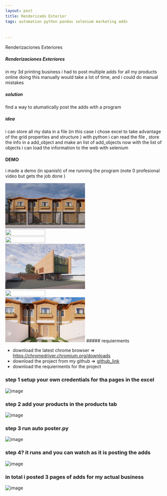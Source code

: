 ```yaml
---
layout: post
title: Renderizado Exterior
tags: automation python pandas selenium marketing adds


---
```

Renderizaciones Exteriores

##### Renderizaciones Exteriores

in my 3d printing business i had to post multiple adds for all my products online
doing this manually would take a lot of time, and i could  do manual mistakes

##### solution

find a way to atumatically post the adds with a program

##### idea

i can store all my data in a file (in this case i chose excel to take advantage of the grid properties and structure )
with python i can read the file , store the info in a add_object and make an list of add_objects
now with the list of objects i can load the information to the web with selenium

#### DEMO
i made a demo (in spanish) of me running the program (note 0 profesional video but gets the job done )



<img  width="50%" height="50%" src="./../assets/posts/Exteriores/3_24 - Foto (1).jpg">
<img  width="50%" height="50%" src="./../assets/posts/Exteriores/BELEN 2_16 - Foto.jpg">
<img  width="50%" height="50%" src="./../assets/posts/Exteriores/BELEN 2_17 - Foto.jpg">
<img  width="50%" height="50%" src="./../assets/posts/Exteriores/Fachada frontal 1.jpg">
<img  width="50%" height="50%" src="./../assets/posts/Exteriores/San Vicente_1 - Photo.jpg">
<img  width="50%" height="50%" src="./../assets/posts/Exteriores/Vistas1_7 - Foto.jpg">
##### requierments 

* download the latest chrome browser => https://chromedriver.chromium.org/downloads
* download the project from my github => [github_link](https://github.com/IvanWeissVanDerPolGH/automated-posting)
* download the requierments for the project


### step 1 setup your own credentials for tha pages in the excel

![image](./../assets/posts/autoposter/excel_users.png)

### step 2 add your products in the products tab 
![image](./../assets/posts/autoposter/excel_products.png)
### step 3 run auto poster.py 
![image](./../assets/posts/autoposter/auto_poster_finished_reading_excel.png)


### step 4? it runs  and you can watch as it is posting the adds

![image](./../assets/posts/autoposter/test_hendyla.png)

### in total i posted 3 pages of adds for my actual business 

![image](./../assets/posts/autoposter/resultado_en_hendyla.png)
